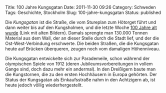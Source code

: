 Title: 100 Jahre Kungsgatan
Date: 2011-11-30 09:26
Category: Schweden
Tags: Geschichte, Stockholm
Slug: 100-jahre-kungsgatan
Status: published

Die *Kungsgatan* ist die Straße, die vom Stureplan zum Hötorget führt
und dann weiter bis auf den Kungsholmen, und die letzte Woche [100 Jahre
alt wurde](http://www.dn.se/sthlm/paradgatan-sprangdes-genom-asen) (Link
mit alten Bildern). Damals sprengte man 130.000 Tonnen Material aus dem
Wall, der an dieser Stelle durch die Stadt lief, und der die
Ost-West-Verbindung erschwerte. Die beiden Straßen, die die Kungsgatan
heute auf Brücken überqueren, zeugen noch vom damaligen Höhenniveau.

Die Kungsgatan entwickelte sich zur Parademeile, schon während der
olympischen Spiele von 1912 (deren Jubileumsvorbereitungen in vollem
Gange sind, doch dazu mehr ein andermal). In den Dreißigern baute man
die Kungstornen, die zu den ersten Hochhäusern in Europa gehörten. Der
Status der Kungsgatan als Einkaufsstraße nahm in den Achtzigern ab, ist
heute jedoch völlig wiederhergestellt.

